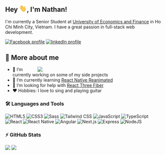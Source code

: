 <!-- markdownlint-disable MD033 -->
<!-- markdownlint-disable MD041 -->

<h2>
  Hey <img src="./public/images/wave.gif" width="24" />, I'm Nathan!
</h2>

I'm currently a Senior Student at [University of Economics and Finance](https://www.uef.edu.vn/en) in Ho Chi Minh City, Vietnam. I have a great passion in full-stack web development.

[![Facebook profile](https://img.shields.io/badge/Facebook-1877f2?style=for-the-badge&logo=facebook&logoColor=white)](https://facebook.com/nathan22x3)
[![linkedIn profile](https://img.shields.io/badge/LinkedIn-0077b5?style=for-the-badge&logo=linkedin&logoColor=white)](https://www.linkedin.com/in/nathan22x3)

## 👦 More about me

<img src="https://media.giphy.com/media/aNqEFrYVnsS52/giphy.gif" align="right" width="400" />

- 🔭 I’m currently working on some of my side projects
- 🌱 I’m currently learning [React Native Reanimated](https://www.reanimated2.com/)
- 🤔 I’m looking for help with [React Three Fiber](https://docs.pmnd.rs/react-three-fiber/getting-started/introduction)
- ❤️ Hobbies: I love to sing and playing guitar

### 🛠️ Languages and Tools

![HTML5](https://img.shields.io/badge/HTML5-e07035?style=for-the-badge&logo=html5&logoColor=ffffff)
![CSS3](https://img.shields.io/badge/CSS3-2965f1?style=for-the-badge&logo=css3&logoColor=ffffff)
![Sass](https://img.shields.io/badge/SASS-cf649a?style=for-the-badge&logo=sass&logoColor=ffffff)
![Tailwind CSS](https://img.shields.io/badge/Tailwind%20CSS-06B6D4?style=for-the-badge&logo=tailwindcss&logoColor=ffffff)
![JavaScript](https://img.shields.io/badge/JavaScript-323330?style=for-the-badge&logo=javascript&logoColor=f0db4f)
![TypeScript](https://img.shields.io/badge/TypeScript-007acc?style=for-the-badge&logo=typescript&logoColor=ffffff)
![React](https://img.shields.io/badge/React-20232a?style=for-the-badge&logo=react&logoColor=5fd9fb)
![React Native](https://img.shields.io/badge/React%20Native-282c34?style=for-the-badge&logo=react&logoColor=61dafb)
![Angular](https://img.shields.io/badge/Angular-dd0031?style=for-the-badge&logo=angular&logoColor=ffffff)
![Next.js](https://img.shields.io/badge/Next.js-black?style=for-the-badge&logo=next.js&logoColor=ffffff)
![Express](https://img.shields.io/badge/Express-404d59?style=for-the-badge&logo=express&logoColor=61dafb)
![NodeJS](https://img.shields.io/badge/Node.js-3e863d?style=for-the-badge&logo=node.js&logoColor=ffffff)

### ⚡ GitHub Stats

<div>
  <img src="https://github-readme-stats.vercel.app/api?username=nathan22x3&theme=dracula&show_icons=true" height="170" />
  <img src="https://github-readme-stats.vercel.app/api/top-langs/?username=anuraghazra&layout=compact&theme=dracula" height="170" />
</div>
